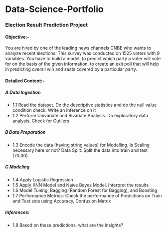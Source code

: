 # Data-Science-Portfolio

### Election Result Prediction Project
#### Objective:-
You are hired by one of the leading news channels CNBE who wants to analyze recent elections. This survey was conducted on 1525 voters with 9 variables. You have to build a model, to predict which party a voter will vote for on the basis of the given information, to create an exit poll that will help in predicting overall win and seats covered by a particular party.

#### Detailed Content:-
##### A Data Ingestion
- 1.1 Read the dataset. Do the descriptive statistics and do the null value condition check. Write an inference on it 
- 1.2 Perform Univariate and Bivariate Analysis. Do exploratory data analysis. Check for Outliers
##### B Data Preparation
- 1.3 Encode the data (having string values) for Modelling. Is Scaling necessary here or not? Data Split: Split the data into train and test (70:30). 
##### C Modeling
- 1.4 Apply Logistic Regression
- 1.5 Apply KNN Model and Naïve Bayes Model. Interpret the results
- 1.6 Model Tuning, Bagging (Random Forest for Bagging), and Boosting
- 1.7 Performance Metrics: Check the performance of Predictions on Train and Test sets using Accuracy, Confusion Matrix
##### Inferences:
- 1.8 Based on these predictions, what are the insights? 
